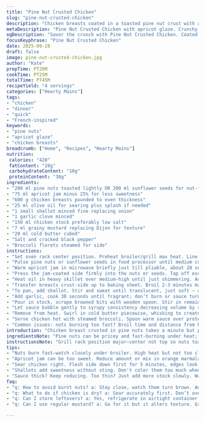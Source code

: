 ```yaml
---
title: "Pine Nut Crusted Chicken"
slug: "pine-nut-crusted-chicken"
description: "Chicken breasts coated in a toasted pine nut crust with apricot glaze, browned in olive oil, finished under the broiler. A quick pan sauce made with shallots, garlic, chicken broth, and a hint of grainy mustard, then enriched with cold butter for sheen and silkiness. Served with steamed broccoli. Adapted for nut sensitivity with toasted sunflower seeds option. Focus on timing to avoid over-burning nuts. Relies on tactile sear feel and sauce reduction cues rather than fixed times."
metaDescription: "Pine Nut Crusted Chicken with apricot glaze. Crunchy texture, savory chicken, quick pan sauce. Easy meal for any weeknight."
ogDescription: "Savor the crunch with Pine Nut Crusted Chicken. Coated in apricot glaze, quick pan sauce adds depth. A fast, flavorful dish."
focusKeyphrase: "Pine Nut Crusted Chicken"
date: 2025-09-28
draft: false
image: pine-nut-crusted-chicken.jpg
author: "Kate"
prepTime: PT20M
cookTime: PT25M
totalTime: PT45M
recipeYield: "4 servings"
categories: ["Hearty Mains"]
tags:
- "chicken"
- "dinner"
- "quick"
- "French-inspired"
keywords:
- "pine nuts"
- "apricot glaze"
- "chicken breasts"
breadcrumb: ["Home", "Recipes", "Hearty Mains"]
nutrition: 
 calories: "420"
 fatContent: "28g"
 carbohydrateContent: "10g"
 proteinContent: "38g"
ingredients:
- "200 ml pine nuts toasted lightly OR 200 ml sunflower seeds for nut-free option"
- "75 ml apricot jam minus 25% for less sweetness"
- "600 g chicken breasts pounded to even thickness"
- "25 ml olive oil for searing plus splash if needed"
- "1 small shallot minced fine replacing onion"
- "1 garlic clove minced"
- "150 ml chicken stock preferably low salt"
- "7 ml grainy mustard replacing Dijon for texture"
- "20 ml cold butter cubed"
- "Salt and cracked black pepper"
- "Broccoli florets steamed for side"
instructions:
- "Set oven rack center position. Preheat broiler/grill max heat. Line baking sheet with parchment paper to catch drips and ease cleanup."
- "Pulse pine nuts or sunflower seeds in food processor until medium coarse — avoid powder. Transfer to shallow plate. The coarse chunks give crunch without burning fast."
- "Warm apricot jam in microwave briefly just till pliable, about 20 seconds. Using a pastry brush or spoon back of a knife, coat one side of each chicken breast — enough to stick but not drip. Salt and pepper the jam side lightly."
- "Press the jam-coated side firmly into the nuts or seeds. Tap off excess so crust layer is uniform but not thick clumps. Crowding nuts thick will undercook or char."
- "Heat oil in heavy skillet over medium-high until just shimmering. Add chicken breasts, crust side up. Sear on flesh side (no crust) until golden brown and when jiggled, meat feels tight and cooked through, about 4-5 minutes. Visual: edges go opaque."
- "Transfer breasts crust-side up to baking sheet. Broil 2-3 minutes max. Keep close watch - nuts burn in seconds under broiler. Remove when crust is golden toasted but not blackened. Chicken internal temp 73 C (165 F)."
- "To pan, add shallot. Stir and sweat until translucent, just soft — about 2 minutes, no color."
- "Add garlic, cook 30 seconds until fragrant; don’t burn or sauce turns bitter."
- "Pour in stock, scrape browned bits with wooden spoon. Stir in remaining jam, mustard. Bring up to rapid simmer, reduce heat to medium-low."
- "Let sauce bubble gently to syrupy consistency decreasing volume by roughly half, roughly 3-4 minutes. You want sauce that lightly coats the back of a spoon, not watery."
- "Remove from heat. Swirl in cold butter piecewise, whisking to create glossy sheen and smooth elastic texture. Season with salt and pepper to taste."
- "Serve chicken hot with steamed broccoli. Spoon warm sauce over protein. Broccoli can be tossed in lemon zest or crushed red pepper for added brightness."
- "Common issues: nuts burning too fast? Broil time and distance from heat critical — lower rack if needed. Sauce too thin? Reduce longer; too thick? Add splash more stock. Jam too sweet? Cut with a squeeze of lemon juice or add whole grain mustard for tang."
introduction: "Chicken breast crusted in pine nuts takes a minute but pays off with textural contrast. Apricot jam lacquer sticks nuts and adds subtle sweetness; doesn't overwhelm savory meat. Searing the fleshy side first sets rendering and color, preventing soggy crust. Broiling is purely to crisp the nut layer last—watch it. Sauce is pan flavored with shallot instead of harsh onion, grainy mustard to counter sweetness and add bite. Butter finish stabilizes emulsions for shine and silk. Broccoli steals some greenery and crunch; steam to keep bright and slightly firm. Keep timing flexible, rely on sight and touch. Burnt nuts or dry chicken happen fast, adjust on feel. The twist: swap out sunflower seeds for pine nuts to dodge allergens without losing texture. Reducing jam counters the sugar. The mustard variation controls acidity and grain introduces rustic appeal. Learned from kitchen slip-ups: crispy crust traps juices, but only if seared right."
ingredientsNote: "Pine nuts can be pricey and fast-burning under heat; toast gently first or use sunflower seeds for similar bite without allergy risk. Apricot jam lends sweetness but can be dialed down; use less or replace half with orange marmalade for tartness. Mustard choice impacts final tang — grainy adds texture, Dijon smooth melds better. Shallots soften faster than onions and avoid raw edges but onions work if timing adjusted. Butter adds glossy mouthfeel but cold cubes added off heat prevent breaking. Olive oil must be hot but not smoking; use avocado oil if preferred for higher smoke point. Chicken breasts should be pounded to uniform thickness for even cooking — no guesswork in doneness. Broccoli pairs well steamed—don't overcook or it turns mushy and dull."
instructionsNote: "Grill rack position major—center not top so nuts toast, don't burn. Pulsing nuts to medium rather than fine flour gives crunch without catching fire. Brush jam warm - softer texture helps stick better, raw sticky fruit doesn't coat evenly. Sear raw side only; crust side delicately touched to oil prevents detachment. Chicken doneness means firm to gentle poke, no pink, and clear juices — temps are guidelines, look for opaque edges. Broil time must be monitored visually, nuts blacken before you smell burnt. Sweating shallots without browning maintains sweetness; garlic added late to avoid bitterness. Sauce reduction rapid simmer, not rolling boil, to avoid evaporating too fast or drying out. Cold butter incorporated off direct heat creates silky emulsions, not greasy oil slicks. Serve immediately or reheat sauce gently to avoid butter separating."
tips:
- "Nuts burn fast—watch closely under broiler. High heat but not too close. Swap sunflower seeds if allergies hit. Whole nuts can toast but lose moisture."
- "Apricot jam can be too sweet. Reduce amount or mix in orange marmalade to tone down. Always warm jam before coating—it sticks much better."
- "Sear chicken right. Flesh side down first for 5 minutes, edges look opaque. Press to check—should feel firm. Broil for just a few minutes—monitor closely."
- "Shallots add sweetness without sting. Don't color them too much when sweating. Add garlic later to avoid bitterness. Use fresh stock for richer sauce."
- "Sauce thick? Keep reducing. Too thin? Just add more stock slowly. Want a glossy finish? Cold butter off heat. Emulsifies perfectly."
faq:
- "q: How to avoid burnt nuts? a: Stay close, watch them turn brown. Adjust rack position if needed. Nuts blacken fast, smell follows. Lower if they catch."
- "q: What to do if chicken is dry? a: Sear accurately first. Don’t overcook in the broiler, check temp. Look for firm squeeze, no pink juices."
- "q: Can I store leftovers? a: Yes, refrigerate in airtight container for up to 3 days. Reheat gently, but avoid microwaving. Dry meat in seconds."
- "q: Can I use regular mustard? a: Go for it but it alters texture. Grainy adds bite, Dijon is smoother. Adjust sweetness accordingly."

---
```

